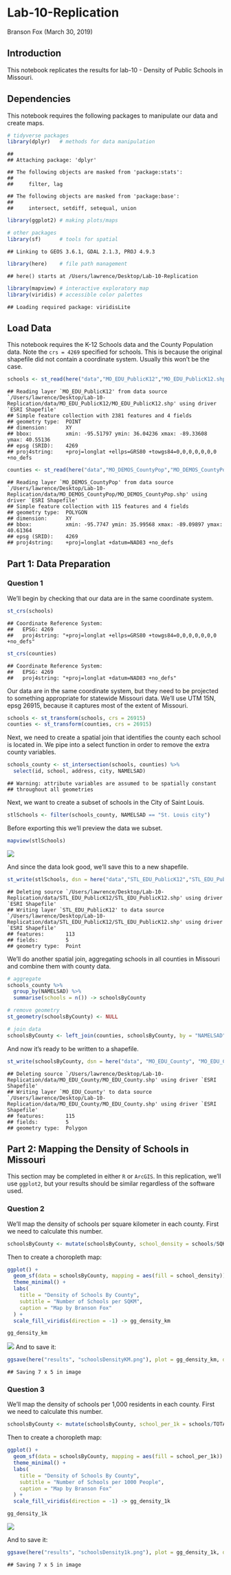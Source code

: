 Lab-10-Replication
================
Branson Fox
(March 30, 2019)

## Introduction

This notebook replicates the results for lab-10 - Density of Public
Schools in Missouri.

## Dependencies

This notebook requires the following packages to manipulate our data and
create maps.

``` r
# tidyverse packages
library(dplyr)   # methods for data manipulation
```

    ## 
    ## Attaching package: 'dplyr'

    ## The following objects are masked from 'package:stats':
    ## 
    ##     filter, lag

    ## The following objects are masked from 'package:base':
    ## 
    ##     intersect, setdiff, setequal, union

``` r
library(ggplot2) # making plots/maps

# other packages
library(sf)      # tools for spatial 
```

    ## Linking to GEOS 3.6.1, GDAL 2.1.3, PROJ 4.9.3

``` r
library(here)    # file path management
```

    ## here() starts at /Users/lawrence/Desktop/Lab-10-Replication

``` r
library(mapview) # interactive exploratory map
library(viridis) # accessible color palettes
```

    ## Loading required package: viridisLite

## Load Data

This notebook requires the K-12 Schools data and the County Population
data. Note the `crs = 4269` specified for schools. This is because the
original shapefile did not contain a coordinate system. Usually this
won’t be the case.

``` r
schools <- st_read(here("data","MO_EDU_PublicK12","MO_EDU_PublicK12.shp"),stringsAsFactors = FALSE, crs = 4269)
```

    ## Reading layer `MO_EDU_PublicK12' from data source `/Users/lawrence/Desktop/Lab-10-Replication/data/MO_EDU_PublicK12/MO_EDU_PublicK12.shp' using driver `ESRI Shapefile'
    ## Simple feature collection with 2381 features and 4 fields
    ## geometry type:  POINT
    ## dimension:      XY
    ## bbox:           xmin: -95.51797 ymin: 36.04236 xmax: -89.33608 ymax: 40.55136
    ## epsg (SRID):    4269
    ## proj4string:    +proj=longlat +ellps=GRS80 +towgs84=0,0,0,0,0,0,0 +no_defs

``` r
counties <- st_read(here("data","MO_DEMOS_CountyPop","MO_DEMOS_CountyPop.shp"), stringsAsFactors = FALSE)
```

    ## Reading layer `MO_DEMOS_CountyPop' from data source `/Users/lawrence/Desktop/Lab-10-Replication/data/MO_DEMOS_CountyPop/MO_DEMOS_CountyPop.shp' using driver `ESRI Shapefile'
    ## Simple feature collection with 115 features and 4 fields
    ## geometry type:  POLYGON
    ## dimension:      XY
    ## bbox:           xmin: -95.7747 ymin: 35.99568 xmax: -89.09897 ymax: 40.61364
    ## epsg (SRID):    4269
    ## proj4string:    +proj=longlat +datum=NAD83 +no_defs

## Part 1: Data Preparation

### Question 1

We’ll begin by checking that our data are in the same coordinate system.

``` r
st_crs(schools)
```

    ## Coordinate Reference System:
    ##   EPSG: 4269 
    ##   proj4string: "+proj=longlat +ellps=GRS80 +towgs84=0,0,0,0,0,0,0 +no_defs"

``` r
st_crs(counties)
```

    ## Coordinate Reference System:
    ##   EPSG: 4269 
    ##   proj4string: "+proj=longlat +datum=NAD83 +no_defs"

Our data are in the same coordinate system, but they need to be
projected to something appropriate for statewide Missouri data. We’ll
use UTM 15N, epsg 26915, because it captures most of the extent of
Missouri.

``` r
schools <- st_transform(schools, crs = 26915)
counties <- st_transform(counties, crs = 26915)
```

Next, we need to create a spatial join that identifies the county each
school is located in. We pipe into a select function in order to remove
the extra county variables.

``` r
schools_county <- st_intersection(schools, counties) %>%
  select(id, school, address, city, NAMELSAD)
```

    ## Warning: attribute variables are assumed to be spatially constant
    ## throughout all geometries

Next, we want to create a subset of schools in the City of Saint Louis.

``` r
stlSchools <- filter(schools_county, NAMELSAD == "St. Louis city")
```

Before exporting this we’ll preview the data we subset.

``` r
mapview(stlSchools)
```

![](Lab-10-Replication_files/figure-gfm/preview%20stl-1.png)<!-- -->

And since the data look good, we’ll save this to a new shapefile.

``` r
st_write(stlSchools, dsn = here("data","STL_EDU_PublicK12","STL_EDU_PublicK12.shp"), delete_dsn = TRUE)
```

    ## Deleting source `/Users/lawrence/Desktop/Lab-10-Replication/data/STL_EDU_PublicK12/STL_EDU_PublicK12.shp' using driver `ESRI Shapefile'
    ## Writing layer `STL_EDU_PublicK12' to data source `/Users/lawrence/Desktop/Lab-10-Replication/data/STL_EDU_PublicK12/STL_EDU_PublicK12.shp' using driver `ESRI Shapefile'
    ## features:       113
    ## fields:         5
    ## geometry type:  Point

We’ll do another spatial join, aggregating schools in all counties in
Missouri and combine them with county data.

``` r
# aggregate
schools_county %>%
  group_by(NAMELSAD) %>%
  summarise(schools = n()) -> schoolsByCounty

# remove geometry
st_geometry(schoolsByCounty) <- NULL

# join data
schoolsByCounty <- left_join(counties, schoolsByCounty, by = "NAMELSAD")
```

And now it’s ready to be written to a shapefile.

``` r
st_write(schoolsByCounty, dsn = here("data", "MO_EDU_County", "MO_EDU_County.shp"), delete_dsn = TRUE)
```

    ## Deleting source `/Users/lawrence/Desktop/Lab-10-Replication/data/MO_EDU_County/MO_EDU_County.shp' using driver `ESRI Shapefile'
    ## Writing layer `MO_EDU_County' to data source `/Users/lawrence/Desktop/Lab-10-Replication/data/MO_EDU_County/MO_EDU_County.shp' using driver `ESRI Shapefile'
    ## features:       115
    ## fields:         5
    ## geometry type:  Polygon

## Part 2: Mapping the Density of Schools in Missouri

This section may be completed in either `R` or `ArcGIS`. In this
replication, we’ll use `ggplot2`, but your results should be similar
regardless of the software used.

### Question 2

We’ll map the density of schools per square kilometer in each county.
First we need to calculate this number.

``` r
schoolsByCounty <- mutate(schoolsByCounty, school_density = schools/SQKM)
```

Then to create a choropleth map:

``` r
ggplot() +
  geom_sf(data = schoolsByCounty, mapping = aes(fill = school_density)) +
  theme_minimal() +
  labs(
    title = "Density of Schools By County",
    subtitle = "Number of Schools per SQKM",
    caption = "Map by Branson Fox"
  ) +
  scale_fill_viridis(direction = -1) -> gg_density_km

gg_density_km
```

![](Lab-10-Replication_files/figure-gfm/ggplot1-1.png)<!-- --> And to
save it:

``` r
ggsave(here("results", "schoolsDensityKM.png"), plot = gg_density_km, dpi = 500)
```

    ## Saving 7 x 5 in image

### Question 3

We’ll map the density of schools per 1,000 residents in each county.
First we need to calculate this number.

``` r
schoolsByCounty <- mutate(schoolsByCounty, school_per_1k = schools/TOTALPOP * 1000)
```

Then to create a choropleth map:

``` r
ggplot() +
  geom_sf(data = schoolsByCounty, mapping = aes(fill = school_per_1k)) +
  theme_minimal() +
  labs(
    title = "Density of Schools By County",
    subtitle = "Number of Schools per 1000 People",
    caption = "Map by Branson Fox"
  ) +
  scale_fill_viridis(direction = -1) -> gg_density_1k

gg_density_1k
```

![](Lab-10-Replication_files/figure-gfm/ggplot2-1.png)<!-- -->

And to save it:

``` r
ggsave(here("results", "schoolsDensity1k.png"), plot = gg_density_1k, dpi = 500)
```

    ## Saving 7 x 5 in image
